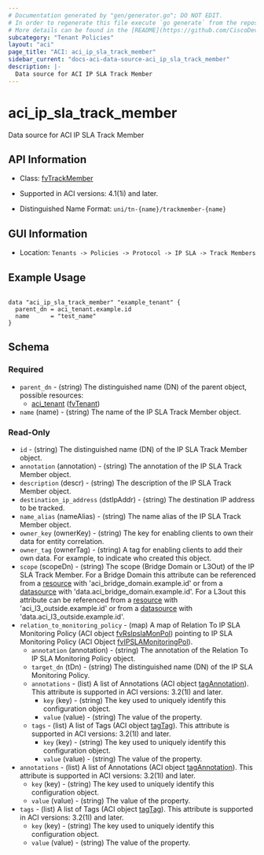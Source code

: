 ```yaml
---
# Documentation generated by "gen/generator.go"; DO NOT EDIT.
# In order to regenerate this file execute `go generate` from the repository root.
# More details can be found in the [README](https://github.com/CiscoDevNet/terraform-provider-aci/blob/master/README.md).
subcategory: "Tenant Policies"
layout: "aci"
page_title: "ACI: aci_ip_sla_track_member"
sidebar_current: "docs-aci-data-source-aci_ip_sla_track_member"
description: |-
  Data source for ACI IP SLA Track Member
---
```


# aci_ip_sla_track_member #

Data source for ACI IP SLA Track Member

## API Information ##

* Class: [fvTrackMember](https://pubhub.devnetcloud.com/media/model-doc-latest/docs/app/index.html#/objects/fvTrackMember/overview)

* Supported in ACI versions: 4.1(1i) and later.

* Distinguished Name Format: `uni/tn-{name}/trackmember-{name}`

## GUI Information ##

* Location: `Tenants -> Policies -> Protocol -> IP SLA -> Track Members`

## Example Usage ##

```hcl

data "aci_ip_sla_track_member" "example_tenant" {
  parent_dn = aci_tenant.example.id
  name      = "test_name"
}

```

## Schema ##

### Required ###

* `parent_dn` - (string) The distinguished name (DN) of the parent object, possible resources:
  - [aci_tenant](https://registry.terraform.io/providers/CiscoDevNet/aci/latest/docs/resources/tenant) ([fvTenant](https://pubhub.devnetcloud.com/media/model-doc-latest/docs/app/index.html#/objects/fvTenant/overview))
* `name` (name) - (string) The name of the IP SLA Track Member object.

### Read-Only ###

* `id` - (string) The distinguished name (DN) of the IP SLA Track Member object.
* `annotation` (annotation) - (string) The annotation of the IP SLA Track Member object.
* `description` (descr) - (string) The description of the IP SLA Track Member object.
* `destination_ip_address` (dstIpAddr) - (string) The destination IP address to be tracked.
* `name_alias` (nameAlias) - (string) The name alias of the IP SLA Track Member object.
* `owner_key` (ownerKey) - (string) The key for enabling clients to own their data for entity correlation.
* `owner_tag` (ownerTag) - (string) A tag for enabling clients to add their own data. For example, to indicate who created this object.
* `scope` (scopeDn) - (string) The scope (Bridge Domain or L3Out) of the IP SLA Track Member. For a Bridge Domain this attribute can be referenced from a [resource](https://registry.terraform.io/providers/CiscoDevNet/aci/latest/docs/resources/bridge_domain) with 'aci_bridge_domain.example.id' or from a [datasource](https://registry.terraform.io/providers/CiscoDevNet/aci/latest/docs/data-sources/bridge_domain) with 'data.aci_bridge_domain.example.id'. For a L3out this attribute can be referenced from a [resource](https://registry.terraform.io/providers/CiscoDevNet/aci/latest/docs/resources/l3_outside) with 'aci_l3_outside.example.id' or from a [datasource](https://registry.terraform.io/providers/CiscoDevNet/aci/latest/docs/data-sources/l3_outside) with 'data.aci_l3_outside.example.id'.
* `relation_to_monitoring_policy` - (map) A map of Relation To IP SLA Monitoring Policy (ACI object [fvRsIpslaMonPol](https://pubhub.devnetcloud.com/media/model-doc-latest/docs/app/index.html#/objects/fvRsIpslaMonPol/overview)) pointing to IP SLA Monitoring Policy (ACI Object [fvIPSLAMonitoringPol](https://pubhub.devnetcloud.com/media/model-doc-latest/docs/app/index.html#/objects/fvIPSLAMonitoringPol/overview)).
    * `annotation` (annotation) - (string) The annotation of the Relation To IP SLA Monitoring Policy object.
    * `target_dn` (tDn) - (string) The distinguished name (DN) of the IP SLA Monitoring Policy.
    * `annotations` - (list) A list of Annotations (ACI object [tagAnnotation](https://pubhub.devnetcloud.com/media/model-doc-latest/docs/app/index.html#/objects/tagAnnotation/overview)). This attribute is supported in ACI versions: 3.2(1l) and later.
        * `key` (key) - (string) The key used to uniquely identify this configuration object.
        * `value` (value) - (string) The value of the property.
    * `tags` - (list) A list of Tags (ACI object [tagTag](https://pubhub.devnetcloud.com/media/model-doc-latest/docs/app/index.html#/objects/tagTag/overview)). This attribute is supported in ACI versions: 3.2(1l) and later.
        * `key` (key) - (string) The key used to uniquely identify this configuration object.
        * `value` (value) - (string) The value of the property.
* `annotations` - (list) A list of Annotations (ACI object [tagAnnotation](https://pubhub.devnetcloud.com/media/model-doc-latest/docs/app/index.html#/objects/tagAnnotation/overview)). This attribute is supported in ACI versions: 3.2(1l) and later.
    * `key` (key) - (string) The key used to uniquely identify this configuration object.
    * `value` (value) - (string) The value of the property.
* `tags` - (list) A list of Tags (ACI object [tagTag](https://pubhub.devnetcloud.com/media/model-doc-latest/docs/app/index.html#/objects/tagTag/overview)). This attribute is supported in ACI versions: 3.2(1l) and later.
    * `key` (key) - (string) The key used to uniquely identify this configuration object.
    * `value` (value) - (string) The value of the property.
